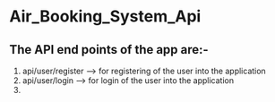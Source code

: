 # Air_Booking_System_Api

## The API end points of the app are:-

1. api/user/register --> for registering of the user into the application
2. api/user/login --> for login of the user into the application
3. 